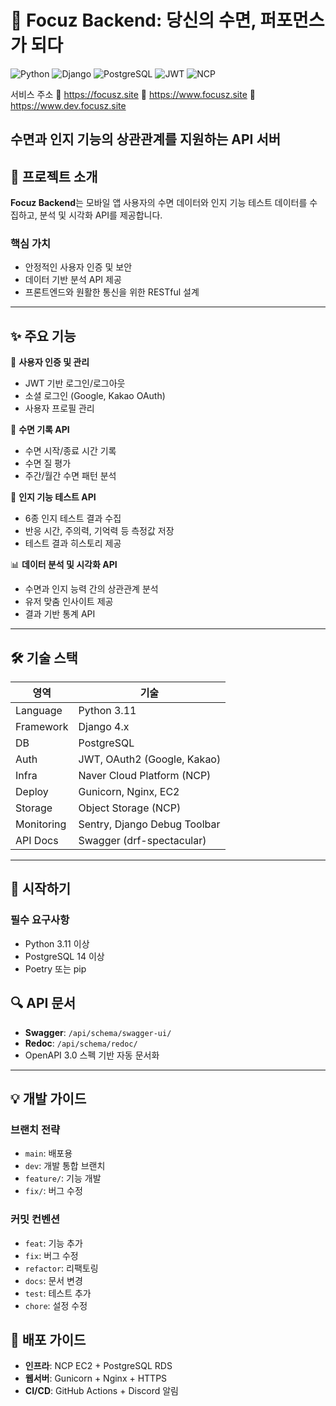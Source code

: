 # 🧠 Focuz Backend: 당신의 수면, 퍼포먼스가 되다  
![Python](https://img.shields.io/badge/Python-3776AB?style=for-the-badge&logo=python&logoColor=white)
![Django](https://img.shields.io/badge/Django-092E20?style=for-the-badge&logo=django&logoColor=white)
![PostgreSQL](https://img.shields.io/badge/PostgreSQL-4169E1?style=for-the-badge&logo=postgresql&logoColor=white)
![JWT](https://img.shields.io/badge/JWT-black?style=for-the-badge&logo=JSON%20web%20tokens)
![NCP](https://img.shields.io/badge/Naver_Cloud-03C75A?style=for-the-badge&logo=Naver&logoColor=white)

서비스 주소
🔗 https://focusz.site
🔗 https://www.focusz.site
🔗 https://www.dev.focusz.site

수면과 인지 기능의 상관관계를 지원하는 API 서버
---

## 🎯 프로젝트 소개  
**Focuz Backend**는 모바일 앱 사용자의 수면 데이터와 인지 기능 테스트 데이터를 수집하고, 분석 및 시각화 API를 제공합니다.

### 핵심 가치
- 안정적인 사용자 인증 및 보안  
- 데이터 기반 분석 API 제공  
- 프론트엔드와 원활한 통신을 위한 RESTful 설계

---

## ✨ 주요 기능  

🔐 **사용자 인증 및 관리**  
- JWT 기반 로그인/로그아웃  
- 소셜 로그인 (Google, Kakao OAuth)  
- 사용자 프로필 관리  

🛌 **수면 기록 API**  
- 수면 시작/종료 시간 기록  
- 수면 질 평가  
- 주간/월간 수면 패턴 분석  

🧠 **인지 기능 테스트 API**  
- 6종 인지 테스트 결과 수집  
- 반응 시간, 주의력, 기억력 등 측정값 저장  
- 테스트 결과 히스토리 제공  

📊 **데이터 분석 및 시각화 API**  
- 수면과 인지 능력 간의 상관관계 분석  
- 유저 맞춤 인사이트 제공  
- 결과 기반 통계 API  

---

## 🛠 기술 스택

| 영역        | 기술 |
|-------------|------|
| Language    | Python 3.11 |
| Framework   | Django 4.x |
| DB          | PostgreSQL |
| Auth        | JWT, OAuth2 (Google, Kakao) |
| Infra       | Naver Cloud Platform (NCP) |
| Deploy      | Gunicorn, Nginx, EC2 |
| Storage     | Object Storage (NCP) |
| Monitoring  | Sentry, Django Debug Toolbar |
| API Docs    | Swagger (drf-spectacular) |

---

## 🚀 시작하기

### 필수 요구사항
- Python 3.11 이상  
- PostgreSQL 14 이상  
- Poetry 또는 pip

## 🔍 API 문서

- **Swagger**: `/api/schema/swagger-ui/`  
- **Redoc**: `/api/schema/redoc/`  
- OpenAPI 3.0 스펙 기반 자동 문서화

---

## 💡 개발 가이드

### 브랜치 전략

- `main`: 배포용  
- `dev`: 개발 통합 브랜치  
- `feature/`: 기능 개발  
- `fix/`: 버그 수정  

### 커밋 컨벤션

- `feat`: 기능 추가  
- `fix`: 버그 수정  
- `refactor`: 리팩토링  
- `docs`: 문서 변경  
- `test`: 테스트 추가  
- `chore`: 설정 수정  

## 📱 배포 가이드

- **인프라**: NCP EC2 + PostgreSQL RDS  
- **웹서버**: Gunicorn + Nginx + HTTPS  
- **CI/CD**: GitHub Actions + Discord 알림
